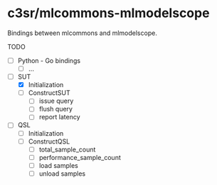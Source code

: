 # c3sr/mlcommons-mlmodelscope

Bindings between mlcommons and mlmodelscope.

TODO
- [ ] Python - Go bindings
  - [ ] ... 
- [ ] SUT
  - [x] Initialization
  - [ ] ConstructSUT
    - [ ] issue query
    - [ ] flush query
    - [ ] report latency
- [ ] QSL
  - [ ] Initialization
  - [ ] ConstructQSL
    - [ ] total_sample_count
    - [ ] performance_sample_count
    - [ ] load samples
    - [ ] unload samples
